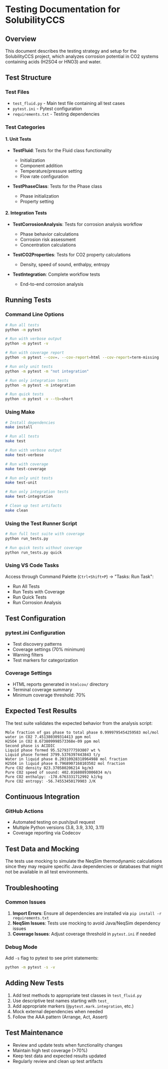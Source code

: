 # Testing Documentation for SolubilityCCS

## Overview

This document describes the testing strategy and setup for the SolubilityCCS project, which analyzes corrosion potential in CO2 systems containing acids (H2SO4 or HNO3) and water.

## Test Structure

### Test Files
- `test_fluid.py` - Main test file containing all test cases
- `pytest.ini` - Pytest configuration
- `requirements.txt` - Testing dependencies

### Test Categories

#### 1. Unit Tests
- **TestFluid**: Tests for the Fluid class functionality
  - Initialization
  - Component addition
  - Temperature/pressure setting
  - Flow rate configuration

- **TestPhaseClass**: Tests for the Phase class
  - Phase initialization
  - Property setting

#### 2. Integration Tests
- **TestCorrosionAnalysis**: Tests for corrosion analysis workflow
  - Phase behavior calculations
  - Corrosion risk assessment
  - Concentration calculations

- **TestCO2Properties**: Tests for CO2 property calculations
  - Density, speed of sound, enthalpy, entropy

- **TestIntegration**: Complete workflow tests
  - End-to-end corrosion analysis

## Running Tests

### Command Line Options

```bash
# Run all tests
python -m pytest

# Run with verbose output
python -m pytest -v

# Run with coverage report
python -m pytest --cov=. --cov-report=html --cov-report=term-missing

# Run only unit tests
python -m pytest -m "not integration"

# Run only integration tests
python -m pytest -m integration

# Run quick tests
python -m pytest -v --tb=short
```

### Using Make

```bash
# Install dependencies
make install

# Run all tests
make test

# Run with verbose output
make test-verbose

# Run with coverage
make test-coverage

# Run only unit tests
make test-unit

# Run only integration tests
make test-integration

# Clean up test artifacts
make clean
```

### Using the Test Runner Script

```bash
# Run full test suite with coverage
python run_tests.py

# Run quick tests without coverage
python run_tests.py quick
```

### Using VS Code Tasks

Access through Command Palette (`Ctrl+Shift+P`) → "Tasks: Run Task":
- Run All Tests
- Run Tests with Coverage
- Run Quick Tests
- Run Corrosion Analysis

## Test Configuration

### pytest.ini Configuration
- Test discovery patterns
- Coverage settings (70% minimum)
- Warning filters
- Test markers for categorization

### Coverage Settings
- HTML reports generated in `htmlcov/` directory
- Terminal coverage summary
- Minimum coverage threshold: 70%

## Expected Test Results

The test suite validates the expected behavior from the analysis script:

```
Mole fraction of gas phase to total phase 0.9999795454259583 mol/mol
water in CO2 7.451380309314413 ppm mol
H2SO4 in CO2 8.673809998573368e-09 ppm mol
Second phase is ACIDIC
Liquid phase formed 95.52793777593807 wt %
Liquid phase formed 3799.5376397443843 t/y
Water in liquid phase 0.20310928318964988 mol fraction
H2SO4 in liquid phase 0.7968907168103502 mol fraction
Pure CO2 density 823.370580206214 kg/m3
Pure CO2 speed of sound: 402.01680893006034 m/s
Pure CO2 enthalpy: -178.6763331712992 kJ/kg
Pure CO2 entropy: -56.74553450179903 J/K
```

## Continuous Integration

### GitHub Actions
- Automated testing on push/pull request
- Multiple Python versions (3.8, 3.9, 3.10, 3.11)
- Coverage reporting via Codecov

## Test Data and Mocking

The tests use mocking to simulate the NeqSim thermodynamic calculations since they may require specific Java dependencies or databases that might not be available in all test environments.

## Troubleshooting

### Common Issues
1. **Import Errors**: Ensure all dependencies are installed via `pip install -r requirements.txt`
2. **NeqSim Issues**: Tests use mocking to avoid Java/NeqSim dependency issues
3. **Coverage Issues**: Adjust coverage threshold in `pytest.ini` if needed

### Debug Mode
Add `-s` flag to pytest to see print statements:
```bash
python -m pytest -s -v
```

## Adding New Tests

1. Add test methods to appropriate test classes in `test_fluid.py`
2. Use descriptive test names starting with `test_`
3. Add appropriate markers (`@pytest.mark.integration`, etc.)
4. Mock external dependencies when needed
5. Follow the AAA pattern (Arrange, Act, Assert)

## Test Maintenance

- Review and update tests when functionality changes
- Maintain high test coverage (>70%)
- Keep test data and expected results updated
- Regularly review and clean up test artifacts
